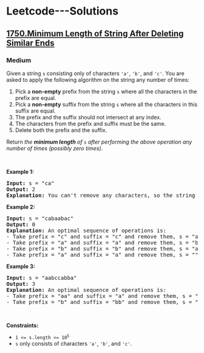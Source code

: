 # Leetcode---Solutions
<h2>
    <a href="https://leetcode.com/problems/minimum-length-of-string-after-deleting-similar-ends/?envType=daily-question&envId=2024-03-05">
        1750.Minimum Length of String After Deleting Similar Ends
    </a>
</h2>
<h3>
    Medium
</h3>
<p>Given a string <code>s</code> consisting only of characters <code>'a'</code>, <code>'b'</code>, and <code>'c'</code>. You are asked to apply the following algorithm on the string any number of times:</p>

<ol>
	<li>Pick a <strong>non-empty</strong> prefix from the string <code>s</code> where all the characters in the prefix are equal.</li>
	<li>Pick a <strong>non-empty</strong> suffix from the string <code>s</code> where all the characters in this suffix are equal.</li>
	<li>The prefix and the suffix should not intersect at any index.</li>
	<li>The characters from the prefix and suffix must be the same.</li>
	<li>Delete both the prefix and the suffix.</li>
</ol>

<p>Return <em>the <strong>minimum length</strong> of </em><code>s</code> <em>after performing the above operation any number of times (possibly zero times)</em>.</p>

<p>&nbsp;</p>
<p><strong>Example 1:</strong></p>

<pre><strong>Input:</strong> s = "ca"
<strong>Output:</strong> 2
<strong>Explanation: </strong>You can't remove any characters, so the string stays as is.
</pre>

<p><strong>Example 2:</strong></p>

<pre><strong>Input:</strong> s = "cabaabac"
<strong>Output:</strong> 0
<strong>Explanation:</strong> An optimal sequence of operations is:
- Take prefix = "c" and suffix = "c" and remove them, s = "abaaba".
- Take prefix = "a" and suffix = "a" and remove them, s = "baab".
- Take prefix = "b" and suffix = "b" and remove them, s = "aa".
- Take prefix = "a" and suffix = "a" and remove them, s = "".</pre>

<p><strong>Example 3:</strong></p>

<pre><strong>Input:</strong> s = "aabccabba"
<strong>Output:</strong> 3
<strong>Explanation:</strong> An optimal sequence of operations is:
- Take prefix = "aa" and suffix = "a" and remove them, s = "bccabb".
- Take prefix = "b" and suffix = "bb" and remove them, s = "cca".
</pre>

<p>&nbsp;</p>
<p><strong>Constraints:</strong></p>

<ul>
	<li><code>1 &lt;= s.length &lt;= 10<sup>5</sup></code></li>
	<li><code>s</code> only consists of characters <code>'a'</code>, <code>'b'</code>, and <code>'c'</code>.</li>
</ul>
